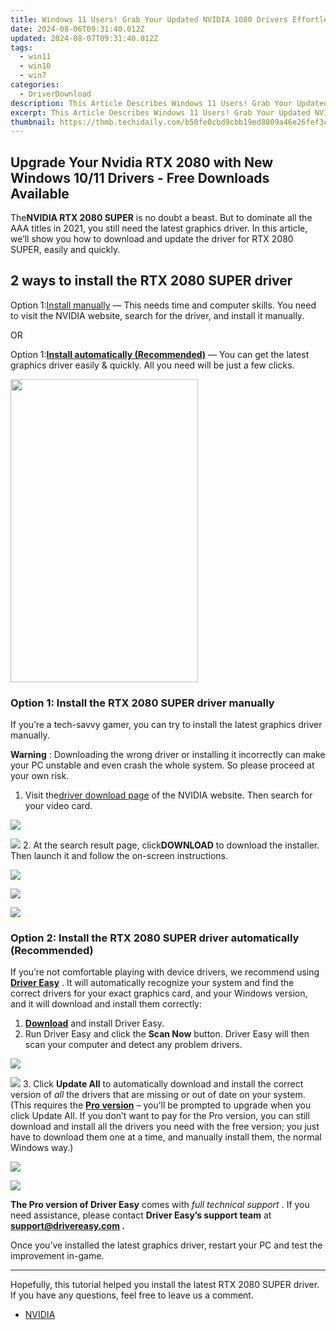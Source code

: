 ```yaml
---
title: Windows 11 Users! Grab Your Updated NVIDIA 1080 Drivers Effortlessly Here
date: 2024-08-06T09:31:40.012Z
updated: 2024-08-07T09:31:40.012Z
tags:
  - win11
  - win10
  - win7
categories:
  - DriverDownload
description: This Article Describes Windows 11 Users! Grab Your Updated NVIDIA 1080 Drivers Effortlessly Here
excerpt: This Article Describes Windows 11 Users! Grab Your Updated NVIDIA 1080 Drivers Effortlessly Here
thumbnail: https://thmb.techidaily.com/b50fe0cbd9cbb19ed8809a46e26fef3c1e35eecf8f5029c9276b28fff4f6f7be.jpg
---
```


## Upgrade Your Nvidia RTX 2080 with New Windows 10/11 Drivers - Free Downloads Available

The**NVIDIA RTX 2080 SUPER** is no doubt a beast. But to dominate all the AAA titles in 2021, you still need the latest graphics driver. In this article, we’ll show you how to download and update the driver for RTX 2080 SUPER, easily and quickly.

## 2 ways to install the RTX 2080 SUPER driver

 Option 1:[Install manually](https://tools.techidaily.com/drivereasy/download/) — This needs time and computer skills. You need to visit the NVIDIA website, search for the driver, and install it manually.

OR

 Option 1:[**Install automatically (Recommended)**](https://www.drivereasy.com/knowledge/download-update-rtx-2080-super-drivers-windows-10/#option2) — You can get the latest graphics driver easily & quickly. All you need will be just a few clicks.

<!-- affiliate ads begin -->
<a href="https://zonlipartnershipprogram.pxf.io/c/5597632/1611407/17882" target="_top" id="1611407"><img src="//a.impactradius-go.com/display-ad/17882-1611407" border="0" alt="" width="300" height="485"/></a><img height="0" width="0" src="https://imp.pxf.io/i/5597632/1611407/17882" style="position:absolute;visibility:hidden;" border="0" />
<!-- affiliate ads end -->
### Option 1: Install the RTX 2080 SUPER driver manually

 If you’re a tech-savvy gamer, you can try to install the latest graphics driver manually.

**Warning** : Downloading the wrong driver or installing it incorrectly can make your PC unstable and even crash the whole system. So please proceed at your own risk.

1. Visit the[driver download page](https://www.nvidia.com/Download/index.aspx) of the NVIDIA website. Then search for your video card.  
<!-- affiliate ads begin -->
<a href="https://shop.systoolsgroup.com/affiliate.php?ACCOUNT=SYSTOOBY&AFFILIATE=108875&PATH=https%3A%2F%2Fwww.systoolsgroup.com%3FAFFILIATE%3D108875%26RESOURCE%3DSysTools%2BSQL%2BRecovery"><img src="https://www.systoolsgroup.com/box/sql-recovery.png" border="0"></a>
<!-- affiliate ads end -->
![](https://images.drivereasy.com/wp-content/uploads/2021/04/2080-super-manually.jpg)
2. At the search result page, click**DOWNLOAD** to download the installer. Then launch it and follow the on-screen instructions.  
<!-- affiliate ads begin -->
<a href="https://secure.2checkout.com/order/checkout.php?PRODS=4620780&QTY=1&AFFILIATE=108875&CART=1"><img src="https://secure.avangate.com/images/merchant/07dd4d5a72f5740ef0f035f201951476/728__90banner.jpg" border="0"></a>
<!-- affiliate ads end -->
![](https://images.drivereasy.com/wp-content/uploads/2021/04/2080-super-manually-2.jpg)

<!-- affiliate ads begin -->
<a href="https://store.revouninstaller.com/order/checkout.php?PRODS=27889512&QTY=1&AFFILIATE=108875&CART=1"><img src="https://secure.avangate.com/images/merchant/4282ec8de8c9be897e7aff4aa231b1a4/728__90.jpg" border="0"></a>
<!-- affiliate ads end -->
### Option 2: Install the RTX 2080 SUPER driver automatically (Recommended)

 If you’re not comfortable playing with device drivers, we recommend using **[Driver Easy](https://tools.techidaily.com/drivereasy/download/)**  . It will automatically recognize your system and find the correct drivers for your exact graphics card, and your Windows version, and it will download and install them correctly:

1. **[Download](https://tools.techidaily.com/drivereasy/download/)**  and install Driver Easy.
2. Run Driver Easy and click the **Scan Now** button. Driver Easy will then scan your computer and detect any problem drivers.  
<!-- affiliate ads begin -->
<a href="https://store.nero.com/order/checkout.php?PRODS=42296985&QTY=1&AFFILIATE=108875&CART=1"><img src="https://secure.avangate.com/images/merchant/9cea886b9f44a3c2df1163730ab64994/products/copy_nero_burning_rom_cart.png" border="0">
</a>
<!-- affiliate ads end -->
![](https://images.drivereasy.com/wp-content/uploads/2020/09/scan-now-driver-easy.png)
3. Click **Update All** to automatically download and install the correct version of _all_ the drivers that are missing or out of date on your system.  
 (This requires the **[Pro version](https://tools.techidaily.com/drivereasy/download/)**  – you’ll be prompted to upgrade when you click Update All. If you don’t want to pay for the Pro version, you can still download and install all the drivers you need with the free version; you just have to download them one at a time, and manually install them, the normal Windows way.)  
<!-- affiliate ads begin -->
<a href="https://estore.winxdvd.com/order/checkout.php?PRODS=4081991&QTY=1&AFFILIATE=108875&CART=1"><img src="https://www.winxdvd.com/affiliate/new-banner/wt-500x500.jpg" border="0"></a>
<!-- affiliate ads end -->
![](https://images.drivereasy.com/wp-content/uploads/2021/04/de-2080-super.jpg)

**The Pro version of Driver Easy** comes with _full technical support_ . If you need assistance, please contact **Driver Easy’s support team** at **[support@drivereasy.com](https://tools.techidaily.com/drivereasy/download/) .**

 Once you’ve installed the latest graphics driver, restart your PC and test the improvement in-game.

---

 Hopefully, this tutorial helped you install the latest RTX 2080 SUPER driver. If you have any questions, feel free to leave us a comment.

* [NVIDIA](https://tools.techidaily.com/drivereasy/download/)

<ins class="adsbygoogle"
     style="display:block"
     data-ad-format="autorelaxed"
     data-ad-client="ca-pub-7571918770474297"
     data-ad-slot="1223367746"></ins>



<ins class="adsbygoogle"
     style="display:block"
     data-ad-client="ca-pub-7571918770474297"
     data-ad-slot="8358498916"
     data-ad-format="auto"
     data-full-width-responsive="true"></ins>
